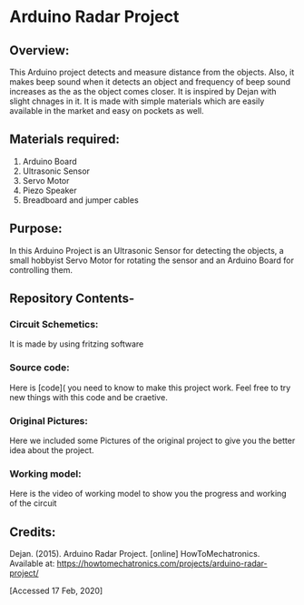# Arduino Radar Project

## Overview:
This Arduino project detects and measure distance from the objects. Also, it makes beep sound when it detects an object and frequency of beep sound increases as the as the object comes closer. It is inspired by Dejan with slight chnages in it.
It is made with simple materials which are easily available in the market and easy on pockets as well.

## Materials required:
1. Arduino Board
2. Ultrasonic Sensor
3. Servo Motor
4. Piezo Speaker
5. Breadboard and jumper cables 

## Purpose:
In this Arduino Project is an Ultrasonic Sensor for detecting the objects, a small hobbyist Servo Motor for rotating the sensor and an Arduino Board for controlling them.

## Repository Contents-
### Circuit Schemetics: 
It is made by using fritzing software

### Source code:
Here is [code]( you need to know to make this project work.  Feel free to try new things with this code and be craetive.

### Original Pictures:
Here we included some Pictures of the original project to give you the better idea about the project.

### Working model:
Here is the video of working model to show you the progress and working of the circuit

## Credits:
Dejan. (2015). Arduino Radar Project. [online] HowToMechatronics. Available at:
https://howtomechatronics.com/projects/arduino-radar-project/

[Accessed 17 Feb, 2020]

 



